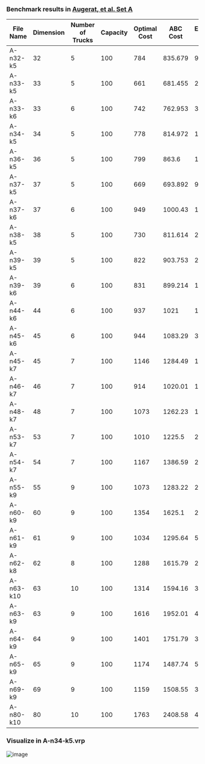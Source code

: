 ### Benchmark results in [Augerat, et al. Set A](https://www.coin-or.org/SYMPHONY/branchandcut/VRP/data/index.htm.old#A)

| File Name  | Dimension | Number of Trucks | Capacity | Optimal Cost | ABC Cost | Execution Time |
|------------|-----------|------------------|----------|--------------|----------|----------------|
| A-n32-k5   | 32        | 5                | 100      | 784          | 835.679  | 9.364          |
| A-n33-k5   | 33        | 5                | 100      | 661          | 681.455  | 25.255         |
| A-n33-k6   | 33        | 6                | 100      | 742          | 762.953  | 36.661         |
| A-n34-k5   | 34        | 5                | 100      | 778          | 814.972  | 13.449         |
| A-n36-k5   | 36        | 5                | 100      | 799          | 863.6    | 11.659         |
| A-n37-k5   | 37        | 5                | 100      | 669          | 693.892  | 9.863          |
| A-n37-k6   | 37        | 6                | 100      | 949          | 1000.43  | 19.917         |
| A-n38-k5   | 38        | 5                | 100      | 730          | 811.614  | 20.166         |
| A-n39-k5   | 39        | 5                | 100      | 822          | 903.753  | 22.897         |
| A-n39-k6   | 39        | 6                | 100      | 831          | 899.214  | 12.953         |
| A-n44-k6   | 44        | 6                | 100      | 937          | 1021     | 19.482         |
| A-n45-k6   | 45        | 6                | 100      | 944          | 1083.29  | 38.071         |
| A-n45-k7   | 45        | 7                | 100      | 1146         | 1284.49  | 16.202         |
| A-n46-k7   | 46        | 7                | 100      | 914          | 1020.01  | 14.087         |
| A-n48-k7   | 48        | 7                | 100      | 1073         | 1262.23  | 16.13          |
| A-n53-k7   | 53        | 7                | 100      | 1010         | 1225.5   | 27.919         |
| A-n54-k7   | 54        | 7                | 100      | 1167         | 1386.59  | 29.213         |
| A-n55-k9   | 55        | 9                | 100      | 1073         | 1283.22  | 25.304         |
| A-n60-k9   | 60        | 9                | 100      | 1354         | 1625.1   | 27.557         |
| A-n61-k9   | 61        | 9                | 100      | 1034         | 1295.64  | 55.832         |
| A-n62-k8   | 62        | 8                | 100      | 1288         | 1615.79  | 25.339         |
| A-n63-k10  | 63        | 10               | 100      | 1314         | 1594.16  | 32.39          |
| A-n63-k9   | 63        | 9                | 100      | 1616         | 1952.01  | 46.539         |
| A-n64-k9   | 64        | 9                | 100      | 1401         | 1751.79  | 34.187         |
| A-n65-k9   | 65        | 9                | 100      | 1174         | 1487.74  | 52.024         |
| A-n69-k9   | 69        | 9                | 100      | 1159         | 1508.55  | 34.463         |
| A-n80-k10  | 80        | 10               | 100      | 1763         | 2408.58  | 42.303         |




### Visualize in A-n34-k5.vrp
![image](https://github.com/user-attachments/assets/8ee1c72e-5394-498a-b242-2cbda16771ca)



